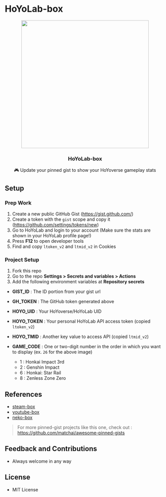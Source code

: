 # HoYoLab-box

<div align = center>
  <img src = 'https://github.com/user-attachments/assets/399d75e0-c518-4af9-be40-cd18314b65ce' width = '400'>
  <h3 align = 'center'>HoYoLab-box</h3>
  <p align = 'center'>🎮 Update your pinned gist to show your HoYoverse gameplay stats</p>
</div>


## Setup

### Prep Work
1. Create a new public GitHub Gist (https://gist.github.com/)
2. Create a token with the `gist` scope and copy it (https://github.com/settings/tokens/new)
3. Go to HoYoLab and login to your account (Make sure the stats are shown in your HoYoLab profile page!)
4. Press **F12** to open developer tools
5. Find and copy `ltoken_v2` and `ltmid_v2` in Cookies

### Project Setup
1. Fork this repo
2. Go to the repo **Settings > Secrets and variables > Actions**
3. Add the following environment variables at **Repository secrets**
- **GIST_ID** : The ID portion from your gist url
- **GH_TOKEN** : The GitHub token generated above
- **HOYO_UID** : Your HoYoverse/HoYoLab UID
- **HOYO_TOKEN** : Your personal HoYoLab API access token (copied `ltoken_v2`)
- **HOYO_TMID** : Another key value to access API (copied `ltmid_v2`)
- **GAME_CODE** : One or two-digit number in the order in which you want to display (ex. `26` for the above image)

  - 1 : Honkai Impact 3rd
  - 2 : Genshin Impact
  - 6 : Honkai: Star Rail
  - 8 : Zenless Zone Zero


## References
- [steam-box](https://github.com/YouEclipse/steam-box)
- [youtube-box](https://github.com/SinaKhalili/youtube-box)
- [neko-box](https://github.com/RangerDigital/neko-box)
> For more pinned-gist projects like this one, check out : https://github.com/matchai/awesome-pinned-gists


## Feedback and Contributions
- Always welcome in any way


## License
- MIT License
